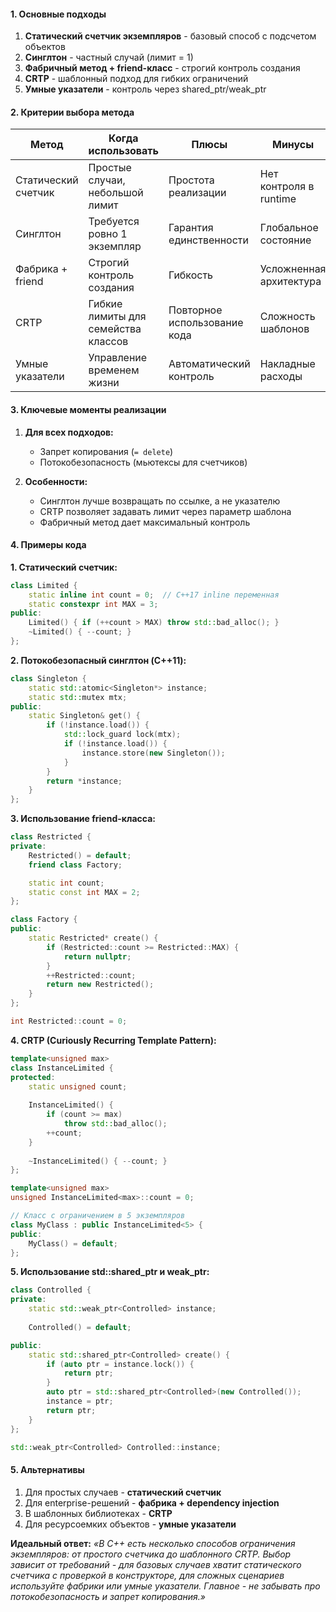 #### **1. Основные подходы**
1. **Статический счетчик экземпляров** - базовый способ с подсчетом объектов
2. **Синглтон** - частный случай (лимит = 1)
3. **Фабричный метод + friend-класс** - строгий контроль создания
4. **CRTP** - шаблонный подход для гибких ограничений
5. **Умные указатели** - контроль через shared_ptr/weak_ptr

#### **2. Критерии выбора метода**
| Метод               | Когда использовать                  | Плюсы                        | Минусы                  |
| ------------------- | ----------------------------------- | ---------------------------- | ----------------------- |
| Статический счетчик | Простые случаи, небольшой лимит     | Простота реализации          | Нет контроля в runtime  |
| Синглтон            | Требуется ровно 1 экземпляр         | Гарантия единственности      | Глобальное состояние    |
| Фабрика + friend    | Строгий контроль создания           | Гибкость                     | Усложненная архитектура |
| CRTP                | Гибкие лимиты для семейства классов | Повторное использование кода | Сложность шаблонов      |
| Умные указатели     | Управление временем жизни           | Автоматический контроль      | Накладные расходы       |

#### **3. Ключевые моменты реализации**
1. **Для всех подходов:**
   - Запрет копирования (`= delete`)
   - Потокобезопасность (мьютексы для счетчиков)
   
2. **Особенности:**
   - Синглтон лучше возвращать по ссылке, а не указателю
   - CRTP позволяет задавать лимит через параметр шаблона
   - Фабричный метод дает максимальный контроль

#### **4. Примеры кода**

**1. Статический счетчик:**
```cpp
class Limited {
    static inline int count = 0;  // C++17 inline переменная
    static constexpr int MAX = 3;
public:
    Limited() { if (++count > MAX) throw std::bad_alloc(); }
    ~Limited() { --count; }
};
```

**2. Потокобезопасный синглтон (C++11):**
```cpp
class Singleton {
    static std::atomic<Singleton*> instance;
    static std::mutex mtx;
public:
    static Singleton& get() {
        if (!instance.load()) {
            std::lock_guard lock(mtx);
            if (!instance.load()) {
                instance.store(new Singleton());
            }
        }
        return *instance;
    }
};
```

**3. Использование friend-класса:**
```c++
class Restricted {
private:
    Restricted() = default;
    friend class Factory;

    static int count;
    static const int MAX = 2;
};

class Factory {
public:
    static Restricted* create() {
        if (Restricted::count >= Restricted::MAX) {
            return nullptr;
        }
        ++Restricted::count;
        return new Restricted();
    }
};

int Restricted::count = 0;
```

**4. CRTP (Curiously Recurring Template Pattern):**
```c++
template<unsigned max>
class InstanceLimited {
protected:
    static unsigned count;
    
    InstanceLimited() {
        if (count >= max)
            throw std::bad_alloc();
        ++count;
    }
    
    ~InstanceLimited() { --count; }
};

template<unsigned max>
unsigned InstanceLimited<max>::count = 0;

// Класс с ограничением в 5 экземпляров
class MyClass : public InstanceLimited<5> {
public:
    MyClass() = default;
};
```

**5. Использование std::shared_ptr и weak_ptr:**
```c++
class Controlled {
private:
    static std::weak_ptr<Controlled> instance;
    
    Controlled() = default;

public:
    static std::shared_ptr<Controlled> create() {
        if (auto ptr = instance.lock()) {
            return ptr;
        }
        auto ptr = std::shared_ptr<Controlled>(new Controlled());
        instance = ptr;
        return ptr;
    }
};

std::weak_ptr<Controlled> Controlled::instance;
```

#### **5. Альтернативы**
1. Для простых случаев - **статический счетчик**
2. Для enterprise-решений - **фабрика + dependency injection**
3. В шаблонных библиотеках - **CRTP**
4. Для ресурсоемких объектов - **умные указатели**

**Идеальный ответ:**
*«В C++ есть несколько способов ограничения экземпляров: от простого счетчика до шаблонного CRTP. Выбор зависит от требований - для базовых случаев хватит статического счетчика с проверкой в конструкторе, для сложных сценариев используйте фабрики или умные указатели. Главное - не забывать про потокобезопасность и запрет копирования.»*